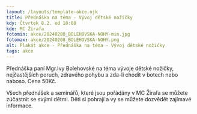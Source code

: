 ```yaml
---
layout: /layouts/template-akce.njk
title: Přednáška na téma - Vývoj dětské nožičky
kdy: Čtvrtek 8.2. od 10:00
kde: MC Žirafa
fotomin: akce/20240208_BOLEHOVSKA-NOHY-min.jpg
fotomax: akce/20240208_BOLEHOVSKA-NOHY.png
alt: Plakát akce - Přednáška na téma - Vývoj dětské nožičky
tags: akce
---
```


Přednáška paní Mgr.Ivy Bolehovské na téma vývoje dětské nožičky, nejčastějších poruch,
zdravého pohybu a zda-li chodit v botech nebo naboso. Cena 50Kč.

Všech přednášek a seminářů, které jsou pořádány v MC Žirafa se můžete zúčastnit se svými dětmi. Děti si pohrají a vy se můžete dozvědět zajímavé informace.


